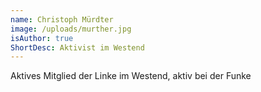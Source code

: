 ```yaml
---
name: Christoph Mürdter
image: /uploads/murther.jpg
isAuthor: true
ShortDesc: Aktivist im Westend
---
```

Aktives Mitglied der Linke im Westend, aktiv bei der Funke